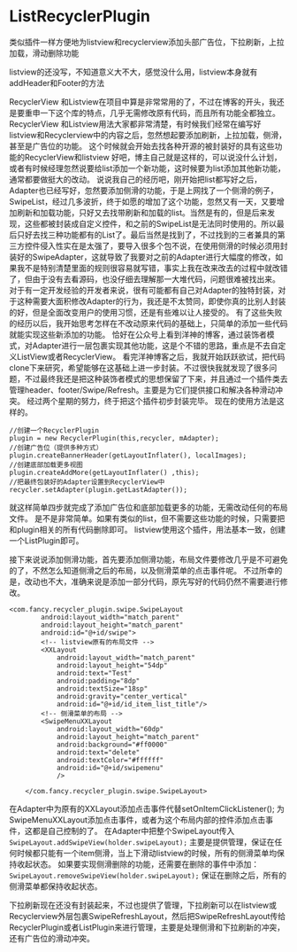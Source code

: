 # ListRecyclerPlugin
类似插件一样方便地为listview和recyclerview添加头部广告位，下拉刷新，上拉加载，滑动删除功能

listview的还没写，不知道意义大不大，感觉没什么用，listview本身就有addHeader和Footer的方法

RecyclerView 和Listview在项目中算是非常常用的了，不过在博客的开头，我还是要重申一下这个库的特点，几乎无需修改原有代码，而且所有功能全都独立。RecyclerView 和Listview用法大家都非常清楚，有时候我们经常在编写好listview和Recyclerview中的内容之后，忽然想起要添加刷新，上拉加载，侧滑，甚至是广告位的功能。
这个时候就会开始去找各种开源的被封装好的具有这些功能的RecyclerView和listview
好吧，博主自己就是这样的，可以说没什么计划，或者有时候经理忽然说要给list添加一个新功能，这时候要为list添加其他新功能，通常都要做挺大的改动。
说说我自己的经历吧，刚开始把list都写好之后，Adapter也已经写好，忽然要添加侧滑的功能，于是上网找了一个侧滑的例子，SwipeList，经过几多波折，终于如愿的增加了这个功能，忽然又有一天，又要增加刷新和加载功能，只好又去找带刷新和加载的list。当然是有的，但是后来发现，这些都被封装成自定义控件，和之前的SwipeList是无法同时使用的。所以最后只好去找三种功能都有的List了。最后当然是找到了，不过找到的三者兼具的第三方控件侵入性实在是太强了，要导入很多个包不说，在使用侧滑的时候必须用封装好的SwipeAdapter，这就导致了我要对之前的Adapter进行大幅度的修改，如果我不是特别清楚里面的规则很容易就写错，事实上我在改来改去的过程中就改错了，但由于没有去看源码，也没仔细去理解那一大堆代码，问题很难被找出来。
对于有一定开发经验的开发者来说，很有可能都有自己对Adapter的独特封装，对于这种需要大面积修改Adapter的行为，我还是不太赞同，即使你真的比别人封装的好，但是全面改变用户的使用习惯，还是有些难以让人接受的。
有了这些失败的经历以后，我开始思考怎样在不改动原来代码的基础上，只简单的添加一些代码就能实现这些新添加的功能。
恰好在公众号上看到洋神的博客，通过装饰者模式，对Adapter进行一层包裹实现其他功能，这是个不错的思路，重点是不去自定义ListView或者RecyclerView。
看完洋神博客之后，我就开始跃跃欲试，把代码clone下来研究，希望能够在这基础上进一步封装。不过很快我就发现了很多问题，不过最终我还是把这种装饰者模式的思想保留了下来，并且通过一个插件类去管理header、footer/Swipe/Refresh。主要是为它们提供接口和解决各种滑动冲突。
经过两个星期的努力，终于把这个插件初步封装完毕。
现在的使用方法是这样的。
```
//创建一个RecyclerPlugin
plugin = new RecyclerPlugin(this,recycler, mAdapter);
//创建广告位（提供多种方式）
plugin.createBannerHeader(getLayoutInflater(), localImages);
//创建底部加载更多视图
plugin.createAddMore(getLayoutInflater() ,this);
//把最终包装好的Adapter设置到RecyclerView中
recycler.setAdapter(plugin.getLastAdapter());
```
就这样简单四步就完成了添加广告位和底部加载更多的功能，无需改动任何的布局文件。
是不是非常简单。如果有类似的list，但不需要这些功能的时候，只需要把和plugin相关的所有代码删除即可。
listview使用这个插件，用法基本一致，创建一个ListPlugin即可。

接下来说说添加侧滑功能，首先要添加侧滑功能，布局文件要修改几乎是不可避免的了，不然怎么知道侧滑之后的布局，以及侧滑菜单的点击事件呢。
不过所幸的是，改动也不大，准确来说是添加一部分代码，原先写好的代码仍然不需要进行修改。
```
<com.fancy.recycler_plugin.swipe.SwipeLayout
        android:layout_width="match_parent"
        android:layout_height="match_parent"
        android:id="@+id/swipe">
        <!-- listview原有的布局文件 -->
        <XXLayout
            android:layout_width="match_parent"
            android:layout_height="54dp"
            android:text="Test"
            android:padding="8dp"
            android:textSize="18sp"
            android:gravity="center_vertical"
            android:id="@+id/id_item_list_title"/>
        <!-- 侧滑菜单的布局 -->
        <SwipeMenuXXLayout
            android:layout_width="60dp"
            android:layout_height="match_parent"
            android:background="#ff0000"
            android:text="delete"
            android:textColor="#ffffff"
            android:id="@+id/swipemenu"
            />

    </com.fancy.recycler_plugin.swipe.SwipeLayout>
```
在Adapter中为原有的XXLayout添加点击事件代替setOnItemClickListener();
为SwipeMenuXXLayout添加点击事件，或者为这个布局内部的控件添加点击事件，这都是自己控制的了。
在Adapter中把整个SwipeLayout传入`SwipeLayout.addSwipeView(holder.swipeLayout);`
主要是提供管理，保证在任何时候都只能有一个item侧滑，当上下滑动listview的时候，所有的侧滑菜单均保持收起状态。
如果要实现侧滑删除的功能，还需要在删除的事件中添加：
`SwipeLayout.removeSwipeView(holder.swipeLayout);`
保证在删除之后，所有的侧滑菜单都保持收起状态。

下拉刷新现在还没有封装起来，不过也提供了管理，下拉刷新可以在listview或Recyclerview外层包裹SwipeRefreshLayout，然后把SwipeRefreshLayout传给RecyclerPlugin或者ListPlugin来进行管理，主要是处理侧滑和下拉刷新的冲突，还有广告位的滑动冲突。